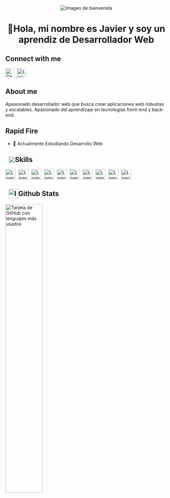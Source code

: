 <div align="center">
  <img src="https://user-images.githubusercontent.com/74038190/226190894-18e959ba-d458-4a94-ac44-790190f2a947.gif" alt="Imagen de bienvenida">
  <h1>👋Hola, mi nombre es Javier y soy un aprendiz de Desarrollador Web</h1>
</div>

<h2 style="display: flex; align-items: center;">
  <span>Connect with me</span>
</h2>
<p align="left">
  <a href="https://github.com/JavierMoren" target="_blank">
    <img src="https://img.shields.io/badge/GitHub-100000?logo=github&logoColor=white" height="28" style="margin-right: 4px" alt="GitHub logo">
  </a>
  <a href="https://www.linkedin.com/in/javier-moreno-salas-a4a279265/" target="_blank">
    <img src="https://img.shields.io/badge/LinkedIn-0077B5?logo=linkedin&logoColor=white" height="28" style="margin-right: 4px" alt="LinkedIn logo">
  </a>
</p>

<h2>About me</h2>

<p>Apasionado desarrollador web que busca crear aplicaciones web robustas y escalables. Apasionado del aprendizaje en tecnologías front-end y back-end.</p>

<h2>Rapid Fire</h2>
<ul>
  <li>🌱 Actualmente Estudiando Desarrollo Web</li>
</ul>

<h2 style="display: flex; align-items: center;">
  <img src="https://user-images.githubusercontent.com/74038190/212284087-bbe7e430-757e-4901-90bf-4cd2ce3e1852.gif" width="20" height="20" alt="Icono de habilidades" style="margin-left: 10px;">
  <span>Skills</span>
</h2>

<div style="display: flex; flex-wrap: wrap; gap: 4px; justify-content: left;">
  <img src="https://cdn.jsdelivr.net/gh/devicons/devicon/icons/javascript/javascript-original.svg" height="32" alt="Logo de JavaScript" style="margin-right: 4px">
  <img src="https://cdn.jsdelivr.net/gh/devicons/devicon@latest/icons/html5/html5-original-wordmark.svg" height="32" alt="Logo de HTML5" style="margin-right: 4px">
  <img src="https://cdn.jsdelivr.net/gh/devicons/devicon@latest/icons/css3/css3-original-wordmark.svg" height="32" alt="Logo de CSS3" style="margin-right: 4px">
  <img src="https://img.shields.io/badge/Angular-DD0031?logo=angular&logoColor=white" height="32" alt="Logo de Angular" style="margin-right: 4px">
  <img src="https://cdn.jsdelivr.net/gh/devicons/devicon/icons/python/python-original.svg" height="32" alt="Logo de Python" style="margin-right: 4px">
  <img src="https://cdn.jsdelivr.net/gh/devicons/devicon@latest/icons/java/java-original-wordmark.svg" height="32" alt="Logo de Java" style="margin-right: 4px">
  <img src="https://img.shields.io/badge/Spring-6DB33F?logo=spring&logoColor=white" height="32" alt="Logo de Spring" style="margin-right: 4px">
  <img src="https://img.shields.io/badge/MySQL-4479A1?logo=mysql&logoColor=white" height="32" alt="Logo de MySQL" style="margin-right: 4px">
  <img src="https://img.shields.io/badge/Docker-2496ED?logo=docker&logoColor=white" height="32" alt="Logo de Docker" style="margin-right: 4px">
  <img src="https://img.shields.io/badge/GitHub_Actions-2088FF?logo=github-actions&logoColor=white" height="32" alt="Logo de GitHub Actions" style="margin-right: 4px">
</div>

<h2 style="display: flex; align-items: center;">
  <img src="https://user-images.githubusercontent.com/74038190/212257468-1e9a91f1-b626-4baa-b15d-5c385dfa7ed2.gif" width="30" height="30" alt="Icono de estadísticas de GitHub" style="margin-left: 10px;">
  <span>Github Stats</span>
</h2>
<p align="left">
  <img width="48%" src="https://github-readme-stats.vercel.app/api/top-langs?username=JavierMoren&theme=react&hide_title=false&layout=compact&langs_count=6&hide_progress=false&card_width=400" alt="Tarjeta de GitHub con lenguajes más usados" />
</p>
